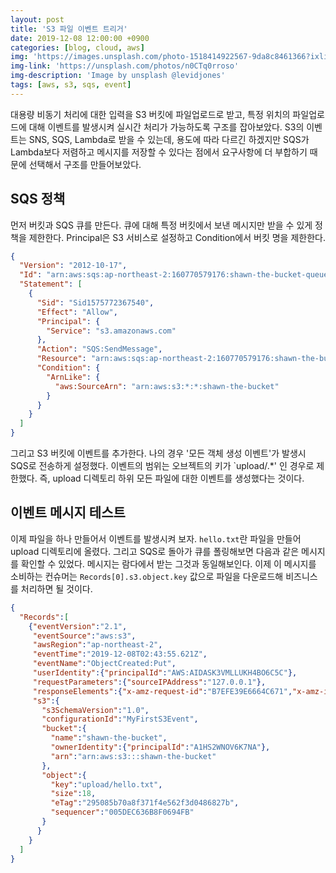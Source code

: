 ```yaml
---
layout: post
title: 'S3 파일 이벤트 트리거'
date: 2019-12-08 12:00:00 +0900
categories: [blog, cloud, aws]
img: 'https://images.unsplash.com/photo-1518414922567-9da8c8461366?ixlib=rb-1.2.1&ixid=eyJhcHBfaWQiOjEyMDd9&auto=format&fit=crop&w=2000&q=80'
img-link: 'https://unsplash.com/photos/n0CTq0rroso'
img-description: 'Image by unsplash @levidjones'
tags: [aws, s3, sqs, event]
---
```


대용량 비동기 처리에 대한 입력을 S3 버킷에 파일업로드로 받고, 특정 위치의 파일업로드에 대해 이벤트를 발생시켜 실시간 처리가 가능하도록 구조를 잡아보았다. S3의 이벤트는 SNS, SQS, Lambda로 받을 수 있는데, 용도에 따라 다르긴 하겠지만 SQS가 Lambda보다 저렴하고 메시지를 저장할 수 있다는 점에서 요구사항에 더 부합하기 때문에 선택해서 구조를 만들어보았다.

## SQS 정책

먼저 버킷과 SQS 큐를 만든다. 큐에 대해 특정 버킷에서 보낸 메시지만 받을 수 있게 정책을 제한한다. Principal은 S3 서비스로 설정하고 Condition에서 버킷 명을 제한한다.

```json
{
  "Version": "2012-10-17",
  "Id": "arn:aws:sqs:ap-northeast-2:160770579176:shawn-the-bucket-queue/SQSDefaultPolicy",
  "Statement": [
    {
      "Sid": "Sid1575772367540",
      "Effect": "Allow",
      "Principal": {
        "Service": "s3.amazonaws.com"
      },
      "Action": "SQS:SendMessage",
      "Resource": "arn:aws:sqs:ap-northeast-2:160770579176:shawn-the-bucket-queue",
      "Condition": {
        "ArnLike": {
          "aws:SourceArn": "arn:aws:s3:*:*:shawn-the-bucket"
        }
      }
    }
  ]
}
```

그리고 S3 버킷에 이벤트를 추가한다. 나의 경우 '모든 객체 생성 이벤트'가 발생시 SQS로 전송하게 설정했다. 이벤트의 범위는 오브젝트의 키가 `upload/.*' 인 경우로 제한했다. 즉, upload 디렉토리 하위 모든 파일에 대한 이벤트를 생성했다는 것이다.



## 이벤트 메시지 테스트

이제 파일을 하나 만들어서 이벤트를 발생시켜 보자. `hello.txt`란 파일을 만들어 upload 디렉토리에 올렸다. 그리고 SQS로 돌아가 큐를 폴링해보면 다음과 같은 메시지를 확인할 수 있었다. 메시지는 람다에서 받는 그것과 동일해보인다. 이제 이 메시지를 소비하는 컨슈머는 `Records[0].s3.object.key` 값으로 파일을 다운로드해 비즈니스를 처리하면 될 것이다.

```json
{
  "Records":[
    {"eventVersion":"2.1",
     "eventSource":"aws:s3",
     "awsRegion":"ap-northeast-2",
     "eventTime":"2019-12-08T02:43:55.621Z",
     "eventName":"ObjectCreated:Put",
     "userIdentity":{"principalId":"AWS:AIDASK3VMLLUKH4BO6C5C"},
     "requestParameters":{"sourceIPAddress":"127.0.0.1"},
     "responseElements":{"x-amz-request-id":"B7EFE39E6664C671","x-amz-id-2":"RDZvaBU9/WVGwwhqh/a20jd/BKRWwPHjdQFGJ3h3YyUv34/2UiwAdYFfN1hQubjmlU1Inyn1+dY="},
     "s3":{
       "s3SchemaVersion":"1.0",
       "configurationId":"MyFirstS3Event",
       "bucket":{
         "name":"shawn-the-bucket",
         "ownerIdentity":{"principalId":"A1HS2WNOV6K7NA"},
         "arn":"arn:aws:s3:::shawn-the-bucket"
       },
       "object":{
         "key":"upload/hello.txt",
         "size":18,
         "eTag":"295085b70a8f371f4e562f3d0486827b",
         "sequencer":"005DEC636B8F0694FB"
       }
      }
    }
  ]
}
```
